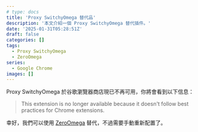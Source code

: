 ```yaml
---
# type: docs
title: 'Proxy SwitchyOmega 替代品'
description: '本文介紹一個 Proxy SwitchyOmega 替代插件。'
date: '2025-01-31T05:28:51Z'
draft: false
categories: []
tags:
  - Proxy SwitchyOmega
  - ZeroOmega
series:
  - Google Chrome
images: []
---
```


Proxy SwitchyOmega 於谷歌瀏覽器商店現已不再可用，你將會看到以下信息：

> This extension is no longer available because it doesn't follow best practices for Chrome extensions.

幸好，我們可以使用 [ZeroOmega](https://chromewebstore.google.com/detail/proxy-switchyomega-3-zero/pfnededegaaopdmhkdmcofjmoldfiped?hl=en) 替代，不過需要手動重新配置了。
